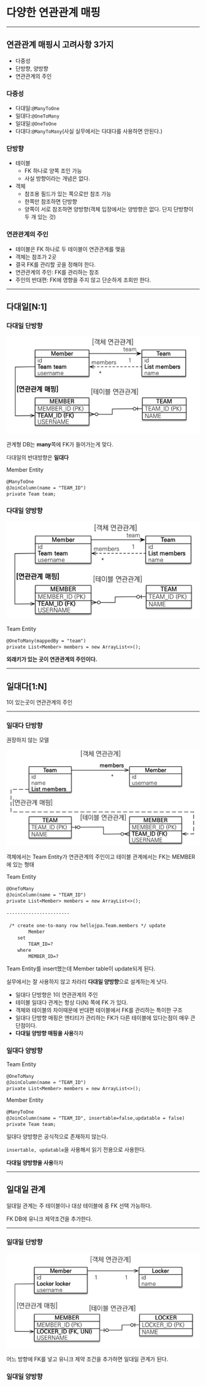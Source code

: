 # 다양한 연관관계 매핑

---

## 연관관계 매핑시 고려사항 3가지

+ 다중성
+ 단방향, 양방향
+ 연관관계의 주인

### 다중성

+ 다대일:`@ManyToOne`
+ 일대다:`@OneToMany`
+ 일대일:`@OneToOne`
+ 다대다:`@ManyToMany`(사실 실무에서는 다대다를 사용하면 안된다.)

### 단방향

+ 테이블
  + FK 하나로 양쪽 조인 가능
  + 사실 방향이라는 개념은 없다.
+ 객체
  + 참조용 필드가 있는 쪽으로만 참조 가능
  + 한쪽만 참조하면 단방향
  + 양쪽이 서로 참조하면 양방향(객체 입장에서는 양방향은 없다. 단지 단방향이 두 개 있는 것)

### 연관관계의 주인

+ 테이블은 FK 하나로 두 테이블이 연관관계를 맺음
+ 객체는 참조가 2곳
+ 결국 FK를 관리할 곳을 정해야 한다.
+ 연관관계의 주인: FK를 관리하는 참조
+ 주인의 반대편: FK에 영향을 주지 않고 단순하게 조회만 한다.

---

## 다대일[N:1]

### 다대일 단방향

![img8](../img/img8.PNG)

관계형 DB는 **many**쪽에 FK가 들어가는게 맞다.

다대일의 반대방향은 **일대다**

Member Entity

```text
@ManyToOne
@JoinColumn(name = "TEAM_ID")
private Team team;
```

### 다대일 양방향

![img9](../img/img9.PNG)

Team Entity

```text
@OneToMany(mappedBy = "team")
private List<Member> members = new ArrayList<>();
```

**외래키가 있는 곳이 연관관계의 주인이다.**

---

## 일대다[1:N]

1이 있는곳이 연관관계의 주인

---

### 일대다 단방향

권장하지 않는 모델

![img10](../img/img10.PNG)

객체에서는 Team Entity가 연관관계의 주인이고 테이블 관계에서는 FK는 MEMBER에 있는 형태

Team Entity

```text
@OneToMany
@JoinColumn(name = "TEAM_ID")
private List<Member> members = new ArrayList<>();

-----------------------

 /* create one-to-many row hellojpa.Team.members */ update
        Member 
    set
        TEAM_ID=? 
    where
        MEMBER_ID=?
```

Team Entity를 insert했는데 Member table이 update되게 된다.

실무에서는 잘 사용하지 않고 차라리 **다대일 양방향**으로 설계하는게 낫다.

+ 일대다 단방향은 1이 연관관계의 주인
+ 테이블 일대다 관계는 항상 다(N) 쪽에 FK 가 있다.
+ 객체와 테이블의 차이때문에 반대편 테이블에서 FK를 관리하는 특이한 구조
+ 일대다 단방향 매핑은 엔티티가 관리하는 FK가 다른 테이블에 있다는점이 매우 큰 단점이다.
+ **다대일 양방향 매핑을 사용**하자


### 일대다 양방향

Team Entity

```text
@OneToMany
@JoinColumn(name = "TEAM_ID")
private List<Member> members = new ArrayList<>();
```

Member Entity

```text
@ManyToOne
@JoinColumn(name = "TEAM_ID", insertable=false,updatable = false)
private Team team;
```

일대다 양방향은 공식적으로 존재하지 않는다.

`insertable, updatable`을 사용해서 읽기 전용으로 사용한다.

**다대일 양방향을 사용**하자

---

## 일대일 관계

일대일 관계는 주 테이블이나 대상 테이블에 중 FK 선택 가능하다.

FK DB에 유니크 제약조건을 추가한다.

---

### 일대일 단방향 

![img11](../img/img11.PNG)

어느 방향에 FK를 넣고 유니크 제약 조건을 추가하면 일대일 관계가 된다.

### 일대일 양방향
